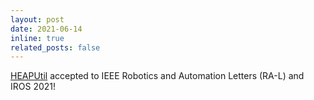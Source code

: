 ```yaml
---
layout: post
date: 2021-06-14
inline: true
related_posts: false
---
```


<a href="https://ieeexplore.ieee.org/abstract/document/9484750">HEAPUtil</a> accepted to IEEE Robotics and Automation Letters (RA-L) and IROS 2021!
